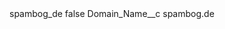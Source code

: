 <?xml version="1.0" encoding="UTF-8"?>
<CustomMetadata xmlns="http://soap.sforce.com/2006/04/metadata" xmlns:xsi="http://www.w3.org/2001/XMLSchema-instance" xmlns:xsd="http://www.w3.org/2001/XMLSchema">
    <label>spambog_de</label>
    <protected>false</protected>
    <values>
        <field>Domain_Name__c</field>
        <value xsi:type="xsd:string">spambog.de</value>
    </values>
</CustomMetadata>
